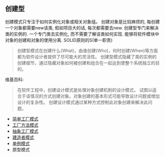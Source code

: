 ## 创建型
创建模式只专注于如何实例化对象或相关对象组。 创建对象是比较麻烦的, 每创建一个对象都需要new该类, 
假如项目大的话, 每次都需要去new. 创建型专门来解决类的实例的. 一个专门类去实例化, 
而不需要了解该类如何实现. 能够将软件模块中对象的创建和对象的使用分离.
SOLID原则的S(单一职责)

> 创建型模式在创建什么(What)，由谁创建(Who)，何时创建(When)等方面都为软件设计者提供了尽可能大的灵活性。
创建型模式隐藏了类的实例的创建细节，通过隐藏对象如何被创建和组合在一起达到使整个系统独立的目的。

维基百科:
> 在软件工程中，创建设计模式是处理对象创建机制的设计模式，
试图以适合于该情况的方式创建对象。对象创建的基本形式可能导致设计问题或增加设计的复杂性。
创建设计模式通过某种方式控制此对象创建来解决此问题。

- [简单工厂模式](https://github.com/uuk020/DesignPatterns/tree/master/Creational/SimpleFactory)
- [工厂方法模式](https://github.com/uuk020/DesignPatterns/tree/master/Creational/FactoryMethod)
- [抽象工厂模式](https://github.com/uuk020/DesignPatterns/tree/master/Creational/AbstractFactory)
- [建造者模式](https://github.com/uuk020/DesignPatterns/tree/master/Creational/Builder)
- [单例模式](https://github.com/uuk020/DesignPatterns/tree/master/Creational/Singleton)
- 原型模式